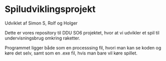 # Spiludviklingsprojekt
Udviklet af Simon S, Rolf og Holger

Dette er vores repository til DDU SO6 projektet, hvor at vi udvikler et spil til undervisningsbrug omkring raketter.

Programmet ligger både som en processsing fil, hvori man kan se koden og køre det selv, samt som en .exe fil, hvis man bare vil køre spillet.
